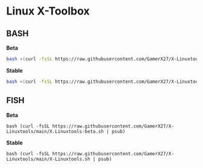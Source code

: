 # Linux X-Toolbox

## BASH

**Beta**
```bash
bash <(curl -fsSL https://raw.githubusercontent.com/GamerX27/X-Linuxtools/main/X.Linuxtools-beta.sh)
```

**Stable**
```bash
bash <(curl -fsSL https://raw.githubusercontent.com/GamerX27/X-Linuxtools/main/X-Linuxtools.sh)
```

## FISH

**Beta**
```fish
bash (curl -fsSL https://raw.githubusercontent.com/GamerX27/X-Linuxtools/main/X.Linuxtools-beta.sh | psub)
```

**Stable**
```fish
bash (curl -fsSL https://raw.githubusercontent.com/GamerX27/X-Linuxtools/main/X-Linuxtools.sh | psub)
```

